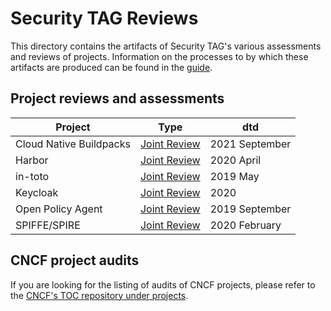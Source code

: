 # Security TAG Reviews

This directory contains the artifacts of Security TAG's various assessments and
reviews of projects. Information on the processes to by which these artifacts
are produced can be found in the [guide](/assessments/guide).

## Project reviews and assessments

| Project | Type | dtd |
| ------- | ---- | --- |
| Cloud Native Buildpacks | [Joint Review](buildpacks) | 2021 September |
| Harbor | [Joint Review](harbor) | 2020 April |
| in-toto | [Joint Review](in-toto) | 2019 May |
| Keycloak | [Joint Review](keycloak) | 2020  |
| Open Policy Agent | [Joint Review](opa) | 2019 September |
| SPIFFE/SPIRE | [Joint Review](spiffe-spire) | 2020 February |

## CNCF project audits

If you are looking for the listing of audits of CNCF projects, please refer to
the [CNCF's TOC repository under
projects](https://github.com/cncf/toc/blob/main/docs/projects.md#project-security-audits).
